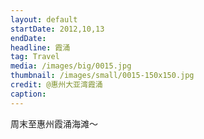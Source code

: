 ```yaml
---
layout: default
startDate: 2012,10,13
endDate: 
headline: 霞涌
tag: Travel
media: /images/big/0015.jpg
thumbnail: /images/small/0015-150x150.jpg
credit: @惠州大亚湾霞涌
caption: 
---
```

周末至惠州霞涌海滩～